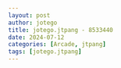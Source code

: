 ```yaml
---
layout: post
author: jotego
title: jotego.jtpang - 8533440
date: 2024-07-12
categories: [Arcade, jtpang]
tags: [jotego.jtpang]
---
```


